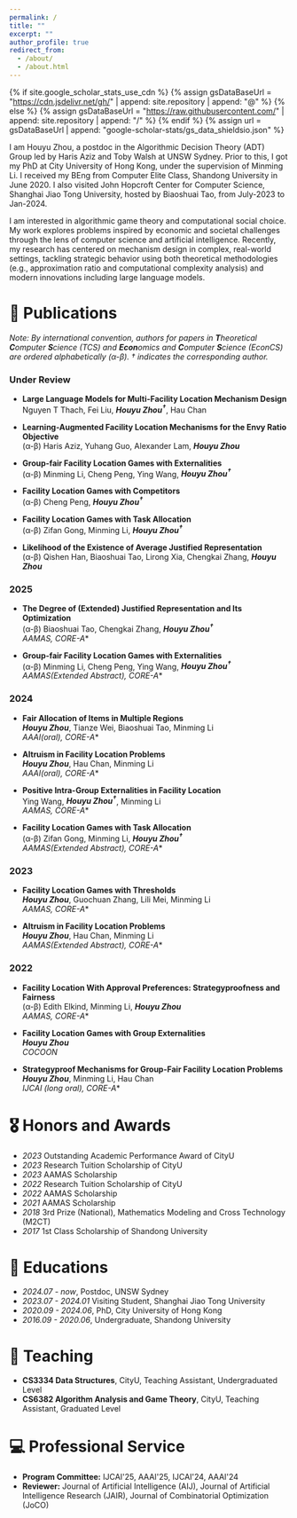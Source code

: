 ```yaml
---
permalink: /
title: ""
excerpt: ""
author_profile: true
redirect_from: 
  - /about/
  - /about.html
---
```


{% if site.google_scholar_stats_use_cdn %}
{% assign gsDataBaseUrl = "https://cdn.jsdelivr.net/gh/" | append: site.repository | append: "@" %}
{% else %}
{% assign gsDataBaseUrl = "https://raw.githubusercontent.com/" | append: site.repository | append: "/" %}
{% endif %}
{% assign url = gsDataBaseUrl | append: "google-scholar-stats/gs_data_shieldsio.json" %}

<span class='anchor' id='about-me'></span>

I am Houyu Zhou, a postdoc in the Algorithmic Decision Theory (ADT) Group led by Haris Aziz and Toby Walsh at UNSW Sydney. Prior to this, I got my PhD at City University of Hong Kong, under the supervision of Minming Li. I received my BEng from Computer Elite Class, Shandong University in June 2020. I also visited John Hopcroft Center for Computer Science, Shanghai Jiao Tong University, hosted by Biaoshuai Tao, from July-2023 to Jan-2024.

I am interested in algorithmic game theory and computational social choice. My work explores problems inspired by economic and societal challenges through the lens of computer science and artificial intelligence. Recently, my research has centered on mechanism design in complex, real-world settings, tackling strategic behavior using both theoretical methodologies (e.g., approximation ratio and computational complexity analysis) and modern innovations including large language models.


<!-- # 🔥 News
- *2022.02*: &nbsp;🎉🎉 Lorem ipsum dolor sit amet, consectetur adipiscing elit. Vivamus ornare aliquet ipsum, ac tempus justo dapibus sit amet. 
- *2022.02*: &nbsp;🎉🎉 Lorem ipsum dolor sit amet, consectetur adipiscing elit. Vivamus ornare aliquet ipsum, ac tempus justo dapibus sit amet.  -->

# 📝 Publications 

_Note: By international convention, authors for papers in **T**heoretical **C**omputer **S**cience (TCS) and **Econ**omics and **C**omputer **S**cience (EconCS) are ordered alphabetically (α-β). † indicates the corresponding author._

### Under Review

- **Large Language Models for Multi-Facility Location Mechanism Design**  
  Nguyen T Thach, Fei Liu, ***Houyu Zhou<sup>†</sup>***, Hau Chan

- **Learning-Augmented Facility Location Mechanisms for the Envy Ratio Objective**  
  (α-β) Haris Aziz, Yuhang Guo, Alexander Lam, ***Houyu Zhou***

- **Group-fair Facility Location Games with Externalities**  
  (α-β) Minming Li, Cheng Peng, Ying Wang, ***Houyu Zhou<sup>†</sup>***

- **Facility Location Games with Competitors**  
  (α-β) Cheng Peng, ***Houyu Zhou<sup>†</sup>***

- **Facility Location Games with Task Allocation**  
  (α-β) Zifan Gong, Minming Li, ***Houyu Zhou<sup>†</sup>***

- **Likelihood of the Existence of Average Justified Representation**  
  (α-β) Qishen Han, Biaoshuai Tao, Lirong Xia, Chengkai Zhang, ***Houyu Zhou***

### 2025

- **The Degree of (Extended) Justified Representation and Its Optimization**  
  (α-β) Biaoshuai Tao, Chengkai Zhang, ***Houyu Zhou<sup>†</sup>***  
  *AAMAS, CORE-A<sup>*</sup>*

- **Group-fair Facility Location Games with Externalities**  
  (α-β) Minming Li, Cheng Peng, Ying Wang, ***Houyu Zhou<sup>†</sup>***  
  *AAMAS(Extended Abstract), CORE-A<sup>*</sup>*

### 2024

- **Fair Allocation of Items in Multiple Regions**  
  ***Houyu Zhou***, Tianze Wei, Biaoshuai Tao, Minming Li  
  *AAAI(oral), CORE-A<sup>*</sup>*  
  <!-- [🔗 Link](https://ojs.aaai.org/index.php/AAAI/article/view/28861) -->

- **Altruism in Facility Location Problems**  
  ***Houyu Zhou***, Hau Chan, Minming Li  
  *AAAI(oral), CORE-A<sup>*</sup>* 

- **Positive Intra-Group Externalities in Facility Location**  
  Ying Wang, ***Houyu Zhou<sup>†</sup>***, Minming Li  
  *AAMAS, CORE-A<sup>*</sup>*

- **Facility Location Games with Task Allocation**  
  (α-β) Zifan Gong, Minming Li, ***Houyu Zhou<sup>†</sup>***  
  *AAMAS(Extended Abstract), CORE-A<sup>*</sup>*  

### 2023

- **Facility Location Games with Thresholds**  
  ***Houyu Zhou***, Guochuan Zhang, Lili Mei, Minming Li  
  *AAMAS, CORE-A<sup>*</sup>*

- **Altruism in Facility Location Problems**  
  ***Houyu Zhou***, Hau Chan, Minming Li  
  *AAMAS(Extended Abstract), CORE-A<sup>*</sup>*

### 2022

- **Facility Location With Approval Preferences: Strategyproofness and Fairness**  
  (α-β) Edith Elkind, Minming Li, ***Houyu Zhou***  
  *AAMAS, CORE-A<sup>*</sup>*

- **Facility Location Games with Group Externalities**  
  ***Houyu Zhou***  
  *COCOON*

- **Strategyproof Mechanisms for Group-Fair Facility Location Problems**  
  ***Houyu Zhou***, Minming Li, Hau Chan  
  *IJCAI (long oral), CORE-A<sup>*</sup>*


<!-- <div class='paper-box'><div class='paper-box-image'><div><div class="badge">CVPR 2016</div><img src='images/500x300.png' alt="sym" width="100%"></div></div>
<div class='paper-box-text' markdown="1">

[Deep Residual Learning for Image Recognition](https://openaccess.thecvf.com/content_cvpr_2016/papers/He_Deep_Residual_Learning_CVPR_2016_paper.pdf)

**Kaiming He**, Xiangyu Zhang, Shaoqing Ren, Jian Sun

[**Project**](https://scholar.google.com/citations?view_op=view_citation&hl=zh-CN&user=DhtAFkwAAAAJ&citation_for_view=DhtAFkwAAAAJ:ALROH1vI_8AC) <strong><span class='show_paper_citations' data='DhtAFkwAAAAJ:ALROH1vI_8AC'></span></strong>
- Lorem ipsum dolor sit amet, consectetur adipiscing elit. Vivamus ornare aliquet ipsum, ac tempus justo dapibus sit amet. 
</div>
</div>

- [Lorem ipsum dolor sit amet, consectetur adipiscing elit. Vivamus ornare aliquet ipsum, ac tempus justo dapibus sit amet](https://github.com), A, B, C, **CVPR 2020** -->

# 🎖 Honors and Awards
- *2023* Outstanding Academic Performance Award of CityU
- *2023* Research Tuition Scholarship of CityU
- *2023* AAMAS Scholarship
- *2022* Research Tuition Scholarship of CityU
- *2022* AAMAS Scholarship
- *2021* AAMAS Scholarship
- *2018* 3rd Prize (National), Mathematics Modeling and Cross Technology (M2CT)
- *2017* 1st Class Scholarship of Shandong University

# 📖 Educations
- *2024.07 - now*, Postdoc, UNSW Sydney
- *2023.07 - 2024.01* Visiting Student, Shanghai Jiao Tong University
- *2020.09 - 2024.06*, PhD, City University of Hong Kong
- *2016.09 - 2020.06*, Undergraduate, Shandong University

# 💬 Teaching
- **CS3334 Data Structures**, CityU, Teaching Assistant, Undergraduated Level
- **CS6382 Algorithm Analysis and Game Theory**, CityU, Teaching Assistant, Graduated Level


# 💻 Professional Service
- **Program Committee:** IJCAI'25, AAAI'25, IJCAI'24, AAAI'24
- **Reviewer:** Journal of Artificial Intelligence (AIJ), Journal of Artificial Intelligence Research (JAIR), Journal of Combinatorial Optimization (JoCO)